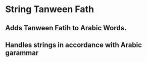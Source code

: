 # String Tanween Fath

## Adds Tanween Fatih to Arabic Words.

## Handles strings in accordance with Arabic garammar
